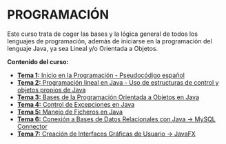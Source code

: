 # PROGRAMACIÓN
<p>
Este curso trata de coger las bases y la lógica general de todos los lenguajes de programación, además de iniciarse en la programación del lenguaje Java, ya sea Lineal y/o Orientada a Objetos.
</p>
<b>Contenido del curso:</b>
<ul>
  <li><a href="https://github.com/ErikAT04/DAM-1/blob/main/PROG/Pseudoc%C3%B3digo%20Espa%C3%B1ol.pdf"><b>Tema 1:</b> Inicio en la Programación - Pseudocódigo español</a></li>
  <li><a href="https://github.com/ErikAT04/DAM-1/blob/main/PROG/Java-Lineal.pdf"><b>Tema 2:</b> Programación lineal en Java - Uso de estructuras de control y objetos propios de Java</a></li>
  <li><a href="https://github.com/ErikAT04/DAM-1/blob/main/PROG/Java-POO.pdf"><b>Tema 3:</b> Bases de la Programación Orientada a Objetos en Java</a></li>
  <li><a href="https://github.com/ErikAT04/DAM-1/blob/main/PROG/Excepciones.pdf"><b>Tema 4:</b> Control de Excepciones en Java</a></li>
  <li><a href="https://github.com/ErikAT04/DAM-1/blob/main/PROG/Ficheros.pdf"><b>Tema 5:</b> Manejo de Ficheros en Java</a></li>
  <li><a href="https://github.com/ErikAT04/DAM-1/blob/main/PROG/Conexi%C3%B3n%20a%20Base%20de%20Datos.pdf"><b>Tema 6:</b> Conexión a Bases de Datos Relacionales con Java -> MySQL Connector</a></li>
  <li><a href="https://github.com/ErikAT04/DAM-1/blob/main/PROG/JavaFX.pdf"><b>Tema 7:</b> Creación de Interfaces Gráficas de Usuario -> JavaFX</a></li>
</ul>
